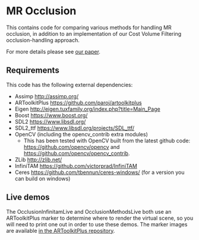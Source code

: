 # MR Occlusion

This contains code for comparing various methods for handling MR occlusion, in addition to an implementation of our Cost Volume Filtering occlusion-handling approach.

For more details please see [our paper](https://discovery.ucl.ac.uk/id/eprint/1575582/7/Walton_a11-walton.pdf).

## Requirements
This code has the following external dependencies:
* Assimp http://assimp.org/
* ARToolkitPlus https://github.com/paroj/artoolkitplus
* Eigen http://eigen.tuxfamily.org/index.php?title=Main_Page 
* Boost https://www.boost.org/ 
* SDL2 https://www.libsdl.org/ 
* SDL2_ttf https://www.libsdl.org/projects/SDL_ttf/ 
* OpenCV (including the opencv_contrib extra modules)
    * This has been tested with OpenCV built from the latest github code: https://github.com/opencv/opencv and https://github.com/opencv/opencv_contrib.
* ZLib http://zlib.net/ 
* InfiniTAM https://github.com/victorprad/InfiniTAM
* Ceres https://github.com/tbennun/ceres-windows/ (for a version you can build on windows)

## Live demos
The OcclusionInfinitamLive and OcclusionMethodsLive both use an ARToolkitPlus marker to determine where to render the virtual scene, so you will need to print one out in order to use these demos. The marker images are available [in the ARToolkitPlus repository](https://github.com/paroj/artoolkitplus/tree/master/id-markers).

